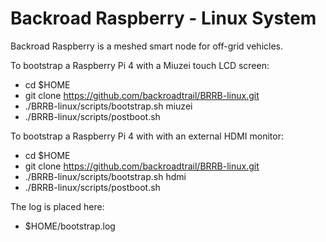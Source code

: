 # Backroad Raspberry - Linux System
Backroad Raspberry is a meshed smart node for off-grid vehicles.

To bootstrap a Raspberry Pi 4 with a Miuzei touch LCD screen:
  * cd $HOME
  * git clone https://github.com/backroadtrail/BRRB-linux.git
  * ./BRRB-linux/scripts/bootstrap.sh miuzei
  * ./BRRB-linux/scripts/postboot.sh

To bootstrap a Raspberry Pi 4 with with an external HDMI monitor:
  * cd $HOME
  * git clone https://github.com/backroadtrail/BRRB-linux.git
  * ./BRRB-linux/scripts/bootstrap.sh hdmi
  * ./BRRB-linux/scripts/postboot.sh

The log is placed here:
  * $HOME/bootstrap.log

